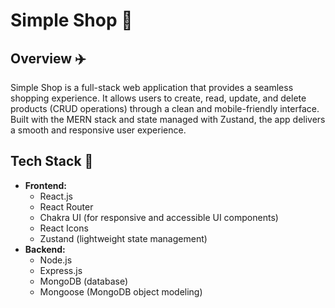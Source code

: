 # Simple Shop 🛒

## Overview ✈️

Simple Shop is a full-stack web application that provides a seamless shopping experience. It allows users to create, read, update, and delete products (CRUD operations) through a clean and mobile-friendly interface. Built with the MERN stack and state managed with Zustand, the app delivers a smooth and responsive user experience.

## Tech Stack 🔫

- **Frontend:**
  - React.js
  - React Router
  - Chakra UI (for responsive and accessible UI components)
  - React Icons
  - Zustand (lightweight state management)
- **Backend:**
  - Node.js
  - Express.js
  - MongoDB (database)
  - Mongoose (MongoDB object modeling)
